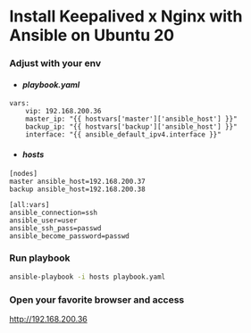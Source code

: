 # Install Keepalived x Nginx with Ansible on Ubuntu 20
### Adjust with your env
- #### <i> playbook.yaml </i>
```
vars:
    vip: 192.168.200.36
    master_ip: "{{ hostvars['master']['ansible_host'] }}"
    backup_ip: "{{ hostvars['backup']['ansible_host'] }}"
    interface: "{{ ansible_default_ipv4.interface }}"
```
- #### <i> hosts </i>
```
[nodes]
master ansible_host=192.168.200.37
backup ansible_host=192.168.200.38

[all:vars]
ansible_connection=ssh
ansible_user=user
ansible_ssh_pass=passwd
ansible_become_password=passwd
```
### Run playbook
``` bash
ansible-playbook -i hosts playbook.yaml
``` 
 
### Open your favorite browser and access
http://192.168.200.36
